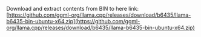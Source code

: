Download and extract contents from BIN to here 
link: [https://github.com/ggml-org/llama.cpp/releases/download/b6435/llama-b6435-bin-ubuntu-x64.zip](https://github.com/ggml-org/llama.cpp/releases/download/b6435/llama-b6435-bin-ubuntu-x64.zip)
